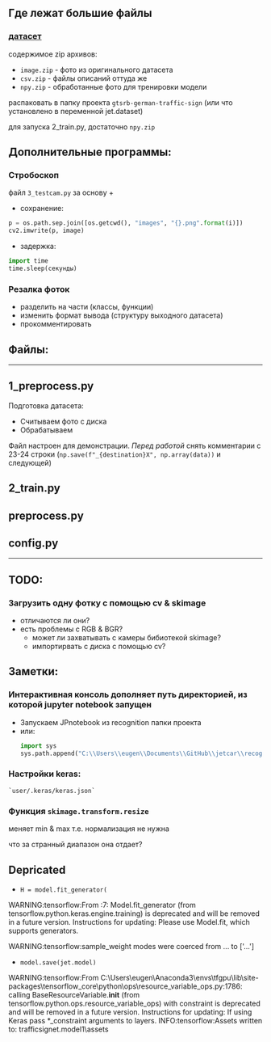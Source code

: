 ## Где лежат большие файлы
### [датасет](https://yadi.sk/d/_vErSJxl6654bg)
содержимое zip архивов:
- `image.zip` - фото из оригинального датасета
- `csv.zip` - файлы описаний оттуда же
- `npy.zip` - обработанные фото для тренировки модели

распаковать в папку проекта `gtsrb-german-traffic-sign` (или что установлено в переменной jet.dataset)

для запуска 2_train.py, достаточно `npy.zip`

## Дополнительные программы:
### Стробоскоп 
файл `3_testcam.py` за основу + 
- сохранение:
```python
p = os.path.sep.join([os.getcwd(), "images", "{}.png".format(i)])
cv2.imwrite(p, image)
```
- задержка:
```python
import time
time.sleep(секунды)
```
### Резалка фоток
- разделить на части (классы, функции)
- изменить формат вывода (структуру выходного датасета)
- прокомментировать

## Файлы:
---
## 1_preprocess.py
Подготовка датасета:
- Считываем фото с диска
- Обрабатываем

Файл настроен для демонстрации. *Перед работой* снять комментарии с 23-24 строки (`np.save(f"_{destination}X", np.array(data))` и следующей)

## 2_train.py

## preprocess.pу

## config.pу

---
## TODO:
### Загрузить одну фотку с помощью cv & skimage
- отличаются ли они?
- есть проблемы с RGB & BGR?
    - может ли захватывать с камеры бибиотекой skimage?
    - импортирвать с диска  с помощью cv?
## Заметки:
### Интерактивная консоль дополняет путь директорией, из которой jupyter notebook запущен
- Запускаем JPnotebook из recognition папки проекта
- или:
    ``` python
    import sys
    sys.path.append("C:\\Users\\eugen\\Documents\\GitHub\\jetcar\\recognition")
    ```
### Настройки keras:
    `user/.keras/keras.json`

### Функция `skimage.transform.resize`
меняет min & max т.е. нормализация не нужна

что за странный диапазон она отдает?

## Depricated
- `H = model.fit_generator(`

WARNING:tensorflow:From <ipython-input-140-b12f63d35c7b>:7: Model.fit_generator (from tensorflow.python.keras.engine.training) is deprecated and will be removed in a future version.
Instructions for updating:
Please use Model.fit, which supports generators.

WARNING:tensorflow:sample_weight modes were coerced from ... to ['...']

- `model.save(jet.model)`

WARNING:tensorflow:From C:\Users\eugen\Anaconda3\envs\tfgpu\lib\site-packages\tensorflow_core\python\ops\resource_variable_ops.py:1786: calling BaseResourceVariable.__init__ (from tensorflow.python.ops.resource_variable_ops) with constraint is deprecated and will be removed in a future version.
Instructions for updating:
If using Keras pass *_constraint arguments to layers.
INFO:tensorflow:Assets written to: trafficsignet.model1\assets



